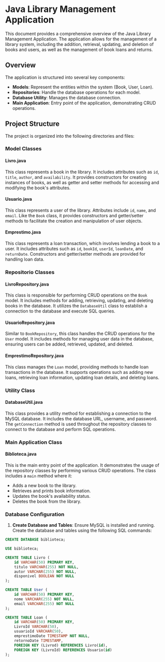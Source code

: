 # Java Library Management Application

This document provides a comprehensive overview of the Java Library Management Application. The application allows for the management of a library system, including the addition, retrieval, updating, and deletion of books and users, as well as the management of book loans and returns. 

## Overview

The application is structured into several key components:
- **Models**: Represent the entities within the system (Book, User, Loan).
- **Repositories**: Handle the database operations for each model.
- **Database Utility**: Manages the database connection.
- **Main Application**: Entry point of the application, demonstrating CRUD operations.

## Project Structure

The project is organized into the following directories and files:


### Model Classes

#### Livro.java
This class represents a book in the library. It includes attributes such as `id`, `title`, `author`, and `availability`. It provides constructors for creating instances of books, as well as getter and setter methods for accessing and modifying the book's attributes.

#### Usuario.java
This class represents a user of the library. Attributes include `id`, `name`, and `email`. Like the `Book` class, it provides constructors and getter/setter methods to facilitate the creation and manipulation of user objects.

#### Emprestimo.java
This class represents a loan transaction, which involves lending a book to a user. It includes attributes such as `id`, `bookId`, `userId`, `loanDate`, and `returnDate`. Constructors and getter/setter methods are provided for handling loan data.

### Repositorio Classes

#### LivroRepository.java
This class is responsible for performing CRUD operations on the `Book` model. It includes methods for adding, retrieving, updating, and deleting books in the database. It utilizes the `DatabaseUtil` class to establish a connection to the database and execute SQL queries.

#### UsuarioRepository.java
Similar to `BookRepository`, this class handles the CRUD operations for the `User` model. It includes methods for managing user data in the database, ensuring users can be added, retrieved, updated, and deleted.

#### EmprestimoRepository.java
This class manages the `Loan` model, providing methods to handle loan transactions in the database. It supports operations such as adding new loans, retrieving loan information, updating loan details, and deleting loans.

### Utility Class

#### DatabaseUtil.java
This class provides a utility method for establishing a connection to the MySQL database. It includes the database URL, username, and password. The `getConnection` method is used throughout the repository classes to connect to the database and perform SQL operations.

### Main Application Class

#### Biblioteca.java
This is the main entry point of the application. It demonstrates the usage of the repository classes by performing various CRUD operations. The class includes a `main` method where it:
- Adds a new book to the library.
- Retrieves and prints book information.
- Updates the book's availability status.
- Deletes the book from the library.

### Database Configuration

1. **Create Database and Tables**:
   Ensure MySQL is installed and running. Create the database and tables using the following SQL commands:

```sql
CREATE DATABASE biblioteca;

USE biblioteca;

CREATE TABLE Livro (
    id VARCHAR(50) PRIMARY KEY,
    titulo VARCHAR(255) NOT NULL,
    autor VARCHAR(255) NOT NULL,
    disponivel BOOLEAN NOT NULL
);

CREATE TABLE User (
    id VARCHAR(50) PRIMARY KEY,
    nome VARCHAR(255) NOT NULL,
    email VARCHAR(255) NOT NULL
);

CREATE TABLE Loan (
    id VARCHAR(50) PRIMARY KEY,
    LivroId VARCHAR(50),
    usuarioId VARCHAR(50),
    emprestimoDate TIMESTAMP NOT NULL,
    retornoDate TIMESTAMP,
    FOREIGN KEY (Livrod) REFERENCES Livro(id),
    FOREIGN KEY (LivroId) REFERENCES Usuario(id)
);


